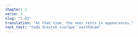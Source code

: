 ```yaml
---
chapter: 1
verse: 3
slug: "1.03"
translation: "At that time, the seer rests in appearances."
root_text: "tadā draṣṭuḥ svarūpe 'vasthānam"
---
```


